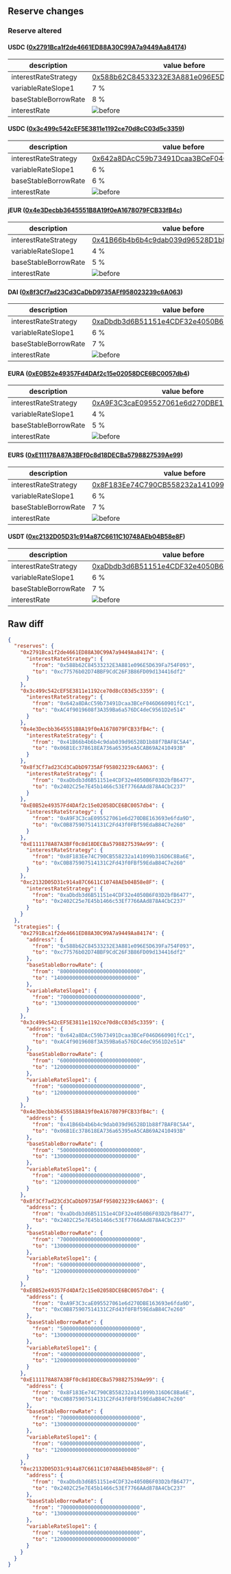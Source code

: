## Reserve changes

### Reserve altered

#### USDC ([0x2791Bca1f2de4661ED88A30C99A7a9449Aa84174](https://polygonscan.com/address/0x2791Bca1f2de4661ED88A30C99A7a9449Aa84174))

| description | value before | value after |
| --- | --- | --- |
| interestRateStrategy | [0x588b62C84533232E3A881e096E5D639Fa754F093](https://polygonscan.com/address/0x588b62C84533232E3A881e096E5D639Fa754F093) | [0xc77576b02D74BBF9CdC26F3B86FD09d134416df2](https://polygonscan.com/address/0xc77576b02D74BBF9CdC26F3B86FD09d134416df2) |
| variableRateSlope1 | 7 % | 13 % |
| baseStableBorrowRate | 8 % | 14 % |
| interestRate | ![before](/.assets/8dca23d950316194bae32289f94123f87abf1dcf.svg) | ![after](/.assets/e8496300bba6992ef8245dbc827b240692a59ca4.svg) |

#### USDC ([0x3c499c542cEF5E3811e1192ce70d8cC03d5c3359](https://polygonscan.com/address/0x3c499c542cEF5E3811e1192ce70d8cC03d5c3359))

| description | value before | value after |
| --- | --- | --- |
| interestRateStrategy | [0x642a8DAcC59b73491Dcaa3BCeF046D660901fCc1](https://polygonscan.com/address/0x642a8DAcC59b73491Dcaa3BCeF046D660901fCc1) | [0xAC4f9019608f3A359Ba6a576DC4deC9561D2e514](https://polygonscan.com/address/0xAC4f9019608f3A359Ba6a576DC4deC9561D2e514) |
| variableRateSlope1 | 6 % | 12 % |
| baseStableBorrowRate | 6 % | 12 % |
| interestRate | ![before](/.assets/72490a8918cee95a56717e7d3753cce611ac1805.svg) | ![after](/.assets/03014f6d7e563bf95e08a254d6612c2a1779bb37.svg) |

#### jEUR ([0x4e3Decbb3645551B8A19f0eA1678079FCB33fB4c](https://polygonscan.com/address/0x4e3Decbb3645551B8A19f0eA1678079FCB33fB4c))

| description | value before | value after |
| --- | --- | --- |
| interestRateStrategy | [0x41B66b4b6b4c9dab039d96528D1b88f7BAF8C5A4](https://polygonscan.com/address/0x41B66b4b6b4c9dab039d96528D1b88f7BAF8C5A4) | [0x06B1Ec378618EA736a65395eA5CAB69A2410493B](https://polygonscan.com/address/0x06B1Ec378618EA736a65395eA5CAB69A2410493B) |
| variableRateSlope1 | 4 % | 12 % |
| baseStableBorrowRate | 5 % | 13 % |
| interestRate | ![before](/.assets/1baf85e415bd720bc42ec928d822cffbd4236d90.svg) | ![after](/.assets/120b3346a2da5456c1e5eeb7876b093ce7188e35.svg) |

#### DAI ([0x8f3Cf7ad23Cd3CaDbD9735AFf958023239c6A063](https://polygonscan.com/address/0x8f3Cf7ad23Cd3CaDbD9735AFf958023239c6A063))

| description | value before | value after |
| --- | --- | --- |
| interestRateStrategy | [0xaDbdb3d6B51151e4CDF32e4050B6F03D2bfB6477](https://polygonscan.com/address/0xaDbdb3d6B51151e4CDF32e4050B6F03D2bfB6477) | [0x2402C25e7E45b1466c53Ef7766AAd878A4CbC237](https://polygonscan.com/address/0x2402C25e7E45b1466c53Ef7766AAd878A4CbC237) |
| variableRateSlope1 | 6 % | 12 % |
| baseStableBorrowRate | 7 % | 13 % |
| interestRate | ![before](/.assets/9b7be685a38f661247e12c171aa7c6e605f7a547.svg) | ![after](/.assets/249bca66f2e25caf04da3e3bc7e387fbf24599b2.svg) |

#### EURA ([0xE0B52e49357Fd4DAf2c15e02058DCE6BC0057db4](https://polygonscan.com/address/0xE0B52e49357Fd4DAf2c15e02058DCE6BC0057db4))

| description | value before | value after |
| --- | --- | --- |
| interestRateStrategy | [0xA9F3C3caE095527061e6d270DBE163693e6fda9D](https://polygonscan.com/address/0xA9F3C3caE095527061e6d270DBE163693e6fda9D) | [0xC0B875907514131C2Fd43f0FBf59EdaB84C7e260](https://polygonscan.com/address/0xC0B875907514131C2Fd43f0FBf59EdaB84C7e260) |
| variableRateSlope1 | 4 % | 12 % |
| baseStableBorrowRate | 5 % | 13 % |
| interestRate | ![before](/.assets/8a10dd458958b063af4177af8f709f1971c58974.svg) | ![after](/.assets/973f0be01f7b244858ae3b53b46574f4a94ae9e0.svg) |

#### EURS ([0xE111178A87A3BFf0c8d18DECBa5798827539Ae99](https://polygonscan.com/address/0xE111178A87A3BFf0c8d18DECBa5798827539Ae99))

| description | value before | value after |
| --- | --- | --- |
| interestRateStrategy | [0x8F183Ee74C790CB558232a141099b316D6C8Ba6E](https://polygonscan.com/address/0x8F183Ee74C790CB558232a141099b316D6C8Ba6E) | [0xC0B875907514131C2Fd43f0FBf59EdaB84C7e260](https://polygonscan.com/address/0xC0B875907514131C2Fd43f0FBf59EdaB84C7e260) |
| variableRateSlope1 | 6 % | 12 % |
| baseStableBorrowRate | 7 % | 13 % |
| interestRate | ![before](/.assets/8f84201aa8a64dd4068a65bba6c43cc7622ae5b8.svg) | ![after](/.assets/973f0be01f7b244858ae3b53b46574f4a94ae9e0.svg) |

#### USDT ([0xc2132D05D31c914a87C6611C10748AEb04B58e8F](https://polygonscan.com/address/0xc2132D05D31c914a87C6611C10748AEb04B58e8F))

| description | value before | value after |
| --- | --- | --- |
| interestRateStrategy | [0xaDbdb3d6B51151e4CDF32e4050B6F03D2bfB6477](https://polygonscan.com/address/0xaDbdb3d6B51151e4CDF32e4050B6F03D2bfB6477) | [0x2402C25e7E45b1466c53Ef7766AAd878A4CbC237](https://polygonscan.com/address/0x2402C25e7E45b1466c53Ef7766AAd878A4CbC237) |
| variableRateSlope1 | 6 % | 12 % |
| baseStableBorrowRate | 7 % | 13 % |
| interestRate | ![before](/.assets/9b7be685a38f661247e12c171aa7c6e605f7a547.svg) | ![after](/.assets/249bca66f2e25caf04da3e3bc7e387fbf24599b2.svg) |

## Raw diff

```json
{
  "reserves": {
    "0x2791Bca1f2de4661ED88A30C99A7a9449Aa84174": {
      "interestRateStrategy": {
        "from": "0x588b62C84533232E3A881e096E5D639Fa754F093",
        "to": "0xc77576b02D74BBF9CdC26F3B86FD09d134416df2"
      }
    },
    "0x3c499c542cEF5E3811e1192ce70d8cC03d5c3359": {
      "interestRateStrategy": {
        "from": "0x642a8DAcC59b73491Dcaa3BCeF046D660901fCc1",
        "to": "0xAC4f9019608f3A359Ba6a576DC4deC9561D2e514"
      }
    },
    "0x4e3Decbb3645551B8A19f0eA1678079FCB33fB4c": {
      "interestRateStrategy": {
        "from": "0x41B66b4b6b4c9dab039d96528D1b88f7BAF8C5A4",
        "to": "0x06B1Ec378618EA736a65395eA5CAB69A2410493B"
      }
    },
    "0x8f3Cf7ad23Cd3CaDbD9735AFf958023239c6A063": {
      "interestRateStrategy": {
        "from": "0xaDbdb3d6B51151e4CDF32e4050B6F03D2bfB6477",
        "to": "0x2402C25e7E45b1466c53Ef7766AAd878A4CbC237"
      }
    },
    "0xE0B52e49357Fd4DAf2c15e02058DCE6BC0057db4": {
      "interestRateStrategy": {
        "from": "0xA9F3C3caE095527061e6d270DBE163693e6fda9D",
        "to": "0xC0B875907514131C2Fd43f0FBf59EdaB84C7e260"
      }
    },
    "0xE111178A87A3BFf0c8d18DECBa5798827539Ae99": {
      "interestRateStrategy": {
        "from": "0x8F183Ee74C790CB558232a141099b316D6C8Ba6E",
        "to": "0xC0B875907514131C2Fd43f0FBf59EdaB84C7e260"
      }
    },
    "0xc2132D05D31c914a87C6611C10748AEb04B58e8F": {
      "interestRateStrategy": {
        "from": "0xaDbdb3d6B51151e4CDF32e4050B6F03D2bfB6477",
        "to": "0x2402C25e7E45b1466c53Ef7766AAd878A4CbC237"
      }
    }
  },
  "strategies": {
    "0x2791Bca1f2de4661ED88A30C99A7a9449Aa84174": {
      "address": {
        "from": "0x588b62C84533232E3A881e096E5D639Fa754F093",
        "to": "0xc77576b02D74BBF9CdC26F3B86FD09d134416df2"
      },
      "baseStableBorrowRate": {
        "from": "80000000000000000000000000",
        "to": "140000000000000000000000000"
      },
      "variableRateSlope1": {
        "from": "70000000000000000000000000",
        "to": "130000000000000000000000000"
      }
    },
    "0x3c499c542cEF5E3811e1192ce70d8cC03d5c3359": {
      "address": {
        "from": "0x642a8DAcC59b73491Dcaa3BCeF046D660901fCc1",
        "to": "0xAC4f9019608f3A359Ba6a576DC4deC9561D2e514"
      },
      "baseStableBorrowRate": {
        "from": "60000000000000000000000000",
        "to": "120000000000000000000000000"
      },
      "variableRateSlope1": {
        "from": "60000000000000000000000000",
        "to": "120000000000000000000000000"
      }
    },
    "0x4e3Decbb3645551B8A19f0eA1678079FCB33fB4c": {
      "address": {
        "from": "0x41B66b4b6b4c9dab039d96528D1b88f7BAF8C5A4",
        "to": "0x06B1Ec378618EA736a65395eA5CAB69A2410493B"
      },
      "baseStableBorrowRate": {
        "from": "50000000000000000000000000",
        "to": "130000000000000000000000000"
      },
      "variableRateSlope1": {
        "from": "40000000000000000000000000",
        "to": "120000000000000000000000000"
      }
    },
    "0x8f3Cf7ad23Cd3CaDbD9735AFf958023239c6A063": {
      "address": {
        "from": "0xaDbdb3d6B51151e4CDF32e4050B6F03D2bfB6477",
        "to": "0x2402C25e7E45b1466c53Ef7766AAd878A4CbC237"
      },
      "baseStableBorrowRate": {
        "from": "70000000000000000000000000",
        "to": "130000000000000000000000000"
      },
      "variableRateSlope1": {
        "from": "60000000000000000000000000",
        "to": "120000000000000000000000000"
      }
    },
    "0xE0B52e49357Fd4DAf2c15e02058DCE6BC0057db4": {
      "address": {
        "from": "0xA9F3C3caE095527061e6d270DBE163693e6fda9D",
        "to": "0xC0B875907514131C2Fd43f0FBf59EdaB84C7e260"
      },
      "baseStableBorrowRate": {
        "from": "50000000000000000000000000",
        "to": "130000000000000000000000000"
      },
      "variableRateSlope1": {
        "from": "40000000000000000000000000",
        "to": "120000000000000000000000000"
      }
    },
    "0xE111178A87A3BFf0c8d18DECBa5798827539Ae99": {
      "address": {
        "from": "0x8F183Ee74C790CB558232a141099b316D6C8Ba6E",
        "to": "0xC0B875907514131C2Fd43f0FBf59EdaB84C7e260"
      },
      "baseStableBorrowRate": {
        "from": "70000000000000000000000000",
        "to": "130000000000000000000000000"
      },
      "variableRateSlope1": {
        "from": "60000000000000000000000000",
        "to": "120000000000000000000000000"
      }
    },
    "0xc2132D05D31c914a87C6611C10748AEb04B58e8F": {
      "address": {
        "from": "0xaDbdb3d6B51151e4CDF32e4050B6F03D2bfB6477",
        "to": "0x2402C25e7E45b1466c53Ef7766AAd878A4CbC237"
      },
      "baseStableBorrowRate": {
        "from": "70000000000000000000000000",
        "to": "130000000000000000000000000"
      },
      "variableRateSlope1": {
        "from": "60000000000000000000000000",
        "to": "120000000000000000000000000"
      }
    }
  }
}
```